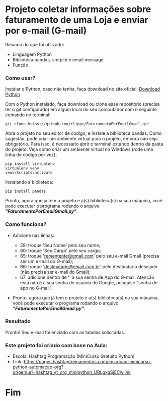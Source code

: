 # Projeto coletar informações sobre faturamento de uma Loja e enviar por e-mail (G-mail) 

Resumo do que foi utilizado:
- Linguagem Python
- Biblioteca pandas, smtplib e email.message
- Função

### Como usar?

Instalar o Python, caso não tenha, faça download no site oficial:
[Download Python](https://www.python.org/downloads/)

Com o Python instalado, faça download ou clone esse repositório (precisa ter o git configurado) em algum local do seu computador com o seguinte comando no terminal:

```
git clone https://github.com/rlippi/FaturamentoPorEmailGmail.git
```

Abra o projeto no seu editor de código, e instale a biblioteca pandas.
Como sugestão, pode criar um ambiente virtual para o projeto, embora não seja obrigatório. Para isso, é necessário abrir o terminal estando dentro da pasta do projeto. 
Veja como criar um ambiente virtual no Windows (rode uma linha de código por vez):

```
pip install virtualenv
virtualenv venv
venv\Scripts\activate
```

Instalando a biblioteca:

```
pip install pandas
```

Pronto, agora que já tem o projeto e a(s) biblioteca(s) na sua máquina, você pode executar o programa rodando o arquivo _**"FaturamentoPorEmailGmail.py"**_.


### Como funciona?

- Adicione nas linhas:
    - 59: troque 'Seu Nome' pelo seu nome;
    - 60: troque 'Seu Cargo' pelo seu cargo;
    - 65: troque 'rementente@gmail.com' pelo seu e-mail Gmail (precisa ser um e-mail do G-mail);
    - 66: troque 'destinatario@email.com.br' pelo destinatario desejado (não precisa ser e-mail do Gmail);
    - 67: adicione dentro de '' a sua senha de App do G-mail. Atenção esta não é a sua senha de usuário do Google, pesquise "senha de app no G-mail".

- Pronto, agora que já tem o projeto e a(s) biblioteca(s) na sua máquina, você pode executar o programa rodando o arquivo _**"FaturamentoPorEmailGmail.py"**_.


### Resultado
Pronto! Seu e-mail foi enviado com as tabelas solicitadas.

### Este projeto foi criado com base na Aula:
- Escola: Hashtag Programação (MiniCurso Gratuito Python)
- Link: https://pages.hashtagtreinamentos.com/inscricao-minicurso-python-automacao-org?origemurl=hashtag_yt_org_minipython_UBLgxgSjECwlink


# Fim

